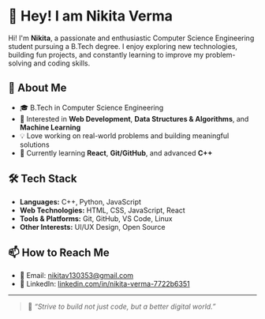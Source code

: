 # 👋 Hey! I am Nikita Verma

Hi! I'm **Nikita**, a passionate and enthusiastic Computer Science Engineering student pursuing a B.Tech degree. I enjoy exploring new technologies, building fun projects, and constantly learning to improve my problem-solving and coding skills.

## 🚀 About Me

- 🎓 B.Tech in Computer Science Engineering  
- 🧠 Interested in **Web Development**, **Data Structures & Algorithms**, and **Machine Learning**  
- 💡 Love working on real-world problems and building meaningful solutions  
- 🔭 Currently learning **React**, **Git/GitHub**, and advanced **C++**

## 🛠️ Tech Stack

- **Languages:** C++, Python, JavaScript  
- **Web Technologies:** HTML, CSS, JavaScript, React  
- **Tools & Platforms:** Git, GitHub, VS Code, Linux  
- **Other Interests:** UI/UX Design, Open Source

## 📫 How to Reach Me

- 📧 Email: [nikitav130353@gmail.com](mailto:nikitav130353@gmail.com)
- 💼 LinkedIn: [linkedin.com/in/nikita-verma-7722b6351](https://www.linkedin.com/in/nikita-verma-7722b6351/)
---

> 🌱 *“Strive to build not just code, but a better digital world.”*
